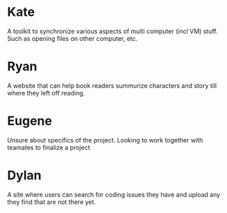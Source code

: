 # Kate
A toolkit to synchronize various aspects of multi computer (incl VM) stuff. Such as opening
files on other computer, etc.


# Ryan
A website that can help book readers summurize characters and story till where they left off reading.





# Eugene
Unsure about specifics of the project. Looking to work together with teamates to finalize a project
# Dylan
A site where users can search for coding issues they have and upload any they find that are not there yet.

